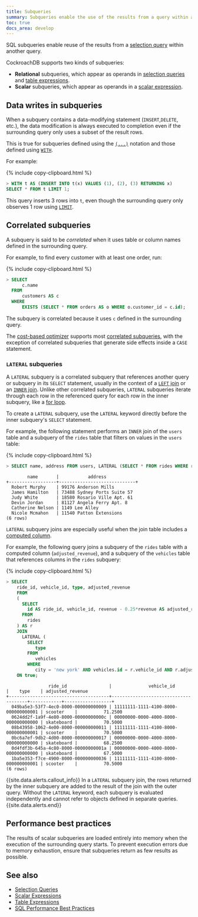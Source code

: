 ```yaml
---
title: Subqueries
summary: Subqueries enable the use of the results from a query within another query.
toc: true
docs_area: develop
---
```


SQL subqueries enable reuse of the results from a [selection query](selection-queries.html) within another query.

CockroachDB supports two kinds of subqueries:

- **Relational** subqueries, which appear as operands in [selection queries](selection-queries.html) and [table expressions](table-expressions.html).
- **Scalar** subqueries, which appear as operands in a [scalar expression](scalar-expressions.html).

## Data writes in subqueries

When a subquery contains a data-modifying statement (`INSERT`,`DELETE`, etc.), the data modification is always executed to
completion even if the surrounding query only uses a subset of the result rows.

This is true for subqueries defined using the [`(...)`](table-expressions.html#use-a-subquery)
notation and those defined using [`WITH`](table-expressions.html#use-the-output-of-another-statement).

For example:

{% include copy-clipboard.html %}
~~~ sql
> WITH t AS (INSERT INTO t(x) VALUES (1), (2), (3) RETURNING x)
SELECT * FROM t LIMIT 1;
~~~

This query inserts 3 rows into `t`, even though the surrounding
query only observes 1 row using [`LIMIT`](limit-offset.html).

## Correlated subqueries

A subquery is said to be _correlated_ when it uses table or column names defined in the surrounding query.

For example, to find every customer with at least one order, run:

{% include copy-clipboard.html %}
~~~ sql
> SELECT
      c.name
  FROM
      customers AS c
  WHERE
      EXISTS (SELECT * FROM orders AS o WHERE o.customer_id = c.id);
~~~

The subquery is correlated because it uses `c` defined in the surrounding query.

The [cost-based optimizer](cost-based-optimizer.html) supports most [correlated subqueries](https://en.wikipedia.org/wiki/Correlated_subquery),
with the exception of correlated subqueries that generate side effects inside a `CASE` statement.

### `LATERAL` subqueries

A `LATERAL` subquery is a correlated subquery that references another query or subquery in its `SELECT` statement, usually in the context of a [`LEFT` join](joins.html#left-outer-joins) or an [`INNER` join](joins.html#inner-joins). Unlike other correlated subqueries, `LATERAL` subqueries iterate through each row in the referenced query for each row in the inner subquery, like a [for loop](https://en.wikipedia.org/wiki/For_loop).

To create a `LATERAL` subquery, use the `LATERAL` keyword directly before the inner subquery's `SELECT` statement.

For example, the following statement performs an `INNER` join of the `users` table and a subquery of the `rides` table that filters on values in the `users` table:

{% include copy-clipboard.html %}
~~~ sql
> SELECT name, address FROM users, LATERAL (SELECT * FROM rides WHERE rides.start_address = users.address AND city = 'new york');
~~~

~~~
        name       |           address
+------------------+-----------------------------+
  Robert Murphy    | 99176 Anderson Mills
  James Hamilton   | 73488 Sydney Ports Suite 57
  Judy White       | 18580 Rosario Ville Apt. 61
  Devin Jordan     | 81127 Angela Ferry Apt. 8
  Catherine Nelson | 1149 Lee Alley
  Nicole Mcmahon   | 11540 Patton Extensions
(6 rows)
~~~

`LATERAL` subquery joins are especially useful when the join table includes a [computed column](computed-columns.html).

For example, the following query joins a subquery of the `rides` table with a computed column (`adjusted_revenue`), and a subquery of the `vehicles` table that references columns in the `rides` subquery:

{% include copy-clipboard.html %}
~~~ sql
> SELECT
    ride_id, vehicle_id, type, adjusted_revenue
    FROM
    (
      SELECT
        id AS ride_id, vehicle_id, revenue - 0.25*revenue AS adjusted_revenue
      FROM
        rides
    ) AS r
    JOIN
      LATERAL (
        SELECT
           type
        FROM
           vehicles
        WHERE
           city = 'new york' AND vehicles.id = r.vehicle_id AND r.adjusted_revenue > 65 )
    ON true;
~~~

~~~
                ride_id                |              vehicle_id              |    type    | adjusted_revenue
+--------------------------------------+--------------------------------------+------------+------------------+
  049ba5e3-53f7-4ec0-8000-000000000009 | 11111111-1111-4100-8000-000000000001 | scooter    |          71.2500
  0624dd2f-1a9f-4e80-8000-00000000000c | 00000000-0000-4000-8000-000000000000 | skateboard |          70.5000
  08b43958-1062-4e00-8000-000000000011 | 11111111-1111-4100-8000-000000000001 | scooter    |          70.5000
  0bc6a7ef-9db2-4d00-8000-000000000017 | 00000000-0000-4000-8000-000000000000 | skateboard |          68.2500
  0d4fdf3b-645a-4c80-8000-00000000001a | 00000000-0000-4000-8000-000000000000 | skateboard |          67.5000
  1ba5e353-f7ce-4900-8000-000000000036 | 11111111-1111-4100-8000-000000000001 | scooter    |          70.5000
(6 rows)
~~~

{{site.data.alerts.callout_info}}
In a `LATERAL` subquery join, the rows returned by the inner subquery are added to the result of the join with the outer query. Without the `LATERAL` keyword, each subquery is evaluated independently and cannot refer to objects defined in separate queries.
{{site.data.alerts.end}}

## Performance best practices

The results of scalar subqueries are loaded entirely into memory when the execution of the surrounding query starts. To prevent execution errors due to memory exhaustion, ensure that subqueries return as few results as possible.

## See also

- [Selection Queries](selection-queries.html)
- [Scalar Expressions](scalar-expressions.html)
- [Table Expressions](table-expressions.html)
- [SQL Performance Best Practices](performance-best-practices-overview.html)
